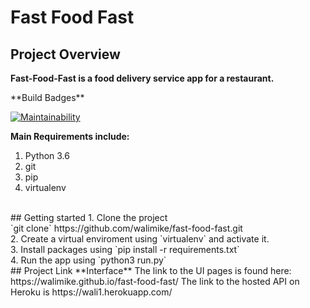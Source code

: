 # Fast Food Fast #
## Project Overview ##
**Fast-Food-Fast is a food delivery service app for a restaurant.**
<p/>
**Build Badges**<p/>
       

[![Maintainability](https://api.codeclimate.com/v1/badges/3b171fe6c2f140190b29/maintainability)](https://codeclimate.com/github/walimike/fast-food-fast/maintainability)

**Main Requirements include:**
1. Python 3.6
2. git
3. pip
4. virtualenv
<br/>
## Getting started
1. Clone the project<br />
`git clone` https://github.com/walimike/fast-food-fast.git<br />
2. Create a virtual enviroment using `virtualenv` and activate it.<br />
3. Install packages using `pip install -r requirements.txt`<br />
4. Run the app using `python3 run.py`<br />
## Project Link 
**Interface**
The link to the UI pages is found here: https://walimike.github.io/fast-food-fast/
The link to the hosted API on Heroku is https://wali1.herokuapp.com/
